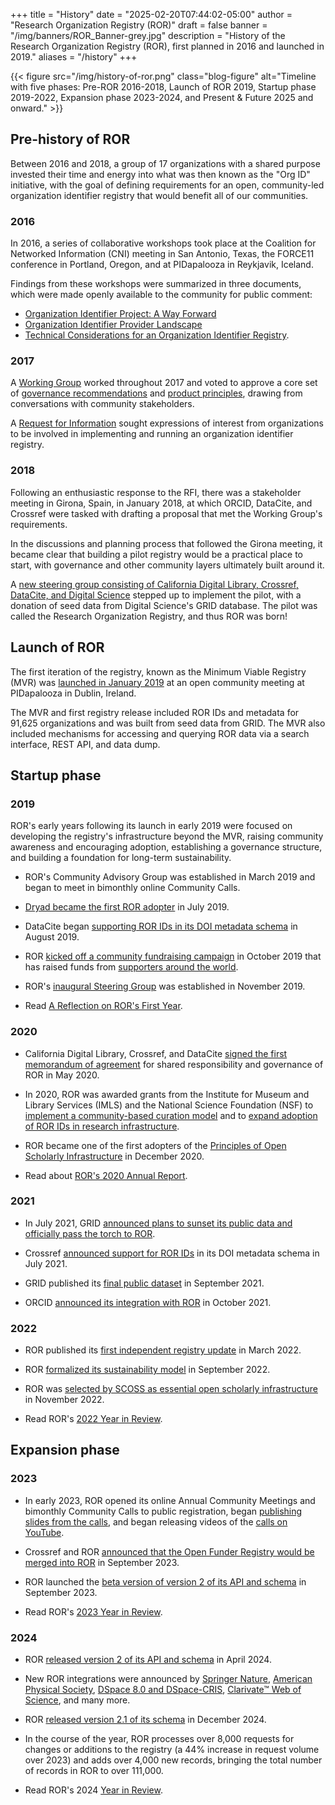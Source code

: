 +++ 
title = "History" 
date = "2025-02-20T07:44:02-05:00"
author = "Research Organization Registry (ROR)" 
draft = false 
banner = "/img/banners/ROR_Banner-grey.jpg" 
description = "History of the Research Organization Registry (ROR), first planned in 2016 and launched in 2019."
aliases = "/history"
+++ 

{{< figure src="/img/history-of-ror.png" class="blog-figure" alt="Timeline with five phases: Pre-ROR 2016-2018, Launch of ROR 2019, Startup phase 2019-2022, Expansion phase 2023-2024, and Present & Future 2025 and onward." >}}

## Pre-history of ROR

Between 2016 and 2018, a group of 17 organizations with a shared purpose invested their time and energy into what was then known as the "Org ID" initiative, with the goal of defining requirements for an open, community-led organization identifier registry that would benefit all of our communities.

### 2016

In 2016, a series of collaborative workshops took place at the Coalition for Networked Information (CNI) meeting in San Antonio, Texas, the FORCE11 conference in Portland, Oregon, and at PIDapalooza in Reykjavik, Iceland.

Findings from these workshops were summarized in three documents, which were made openly available to the community for public comment:
- [Organization Identifier Project: A Way Forward](https://info.orcid.org/wp-content/uploads/2021/01/20161031-OrgIDGovernance.pdf)
- [Organization Identifier Provider Landscape](https://info.orcid.org/wp-content/uploads/2021/01/20161031-OrgIDProviderSurvey.pdf)
- [Technical Considerations for an Organization Identifier Registry](https://info.orcid.org/wp-content/uploads/2021/01/20161031-Functional-Reqts-OrgIDs.pdf).

### 2017

A [Working Group](https://doi.org/10.23640/07243.12827315) worked throughout 2017 and voted to approve a core set of [governance recommendations](https://doi.org/10.23640/07243.5402002) and [product principles](https://doi.org/10.23640/07243.5402047), drawing from conversations with community stakeholders.

A [Request for Information](https://doi.org/10.23640/07243.5458162) sought expressions of interest from organizations to be involved in implementing and running an organization identifier registry.

### 2018

Following an enthusiastic response to the RFI, there was a stakeholder meeting in Girona, Spain, in January 2018, at which ORCID, DataCite, and Crossref were tasked with drafting a proposal that met the Working Group's requirements.

In the discussions and planning process that followed the Girona meeting, it became clear that building a pilot registry would be a practical place to start, with governance and other community layers ultimately built around it.

A [new steering group consisting of California Digital Library, Crossref, DataCite, and Digital Science](https://ror.org/blog/2018-12-02-the-ror-of-the-crowd/) stepped up to implement the pilot, with a donation of seed data from Digital Science's GRID database. The pilot was called the Research Organization Registry, and thus ROR was born! 

## Launch of ROR 

The first iteration of the registry, known as the Minimum Viable Registry (MVR) was [launched in January 2019](https://ror.org/blog/2019-02-10-announcing-first-ror-prototype/) at an open community meeting at PIDapalooza in Dublin, Ireland.

The MVR and first registry release included ROR IDs and metadata for 91,625 organizations and was built from seed data from GRID. The MVR also included mechanisms for accessing and querying ROR data via a search interface, REST API, and data dump. 

## Startup phase 

### 2019

ROR's early years following its launch in early 2019 were focused on developing the registry's infrastructure beyond the MVR, raising community awareness and encouraging adoption, establishing a governance structure, and building a foundation for long-term sustainability.

- ROR's Community Advisory Group was established in March 2019 and began to meet in bimonthly online Community Calls.

- [Dryad became the first ROR adopter](/blog/2019-07-10-ror-ing-together-with-dryad/) in July 2019.

- DataCite began [supporting ROR IDs in its DOI metadata schema](https://doi.org/10.5438/vgaq-ar22) in August 2019.

- ROR [kicked off a community fundraising campaign](/blog/2019-10-16-help-sustain-ror/) in October 2019 that has raised funds from [supporters around the world](/community#supporters).

- ROR's [inaugural Steering Group](/blog/2019-11-22-meet-the-ror-steering-group/) was established in November 2019.

- Read [A Reflection on ROR's First Year](/blog/2019-12-17-year-in-review/).

### 2020 

- California Digital Library, Crossref, and DataCite [signed the first memorandum of agreement](/about/#governance) for shared responsibility and governance of ROR in May 2020.

- In 2020, ROR was awarded grants from the Institute for Museum and Library Services (IMLS) and the National Science Foundation (NSF) to [implement a community-based curation model](https://www.imls.gov/grants/awarded/lg-246305-ols-20) and to [expand adoption of ROR IDs in research infrastructure](https://www.nsf.gov/awardsearch/showAward?AWD_ID=2031172).

- ROR became one of the first adopters of the [Principles of Open Scholarly Infrastructure](/blog/2020-12-16-aligning-ror-with-posi/) in December 2020.

- Read about [ROR's 2020 Annual Report](/blog/2021-03-23-ror-annual-report/).

### 2021

- In July 2021, GRID [announced plans to sunset its public data and officially pass the torch to ROR](/blog/2021-07-12-ror-grid-the-way-forward/). 

- Crossref [announced support for ROR IDs](https://www.crossref.org/blog/some-rip-roring-news-for-affiliation-metadata/) in its DOI metadata schema in July 2021.

- GRID published its [final public dataset](https://doi.org/10.6084/m9.figshare.16685428) in September 2021.

- ORCID [announced its integration with ROR](https://info.orcid.org/add-research-institution-identifiers-with-ror/) in October 2021.

### 2022

- ROR published its [first independent registry update](/blog/2022-03-17-first-independent-release/) in March 2022.

- ROR [formalized its sustainability model](/blog/2022-10-10-strengthening-sustainability) in September 2022.

- ROR was [selected by SCOSS as essential open scholarly infrastructure](/blog/2022-11-22-scoss-selects-ror) in November 2022.

- Read ROR's [2022 Year in Review](/blog/2022-12-20-year-in-review/).

## Expansion phase

### 2023

- In early 2023, ROR opened its online Annual Community Meetings and bimonthly Community Calls to public registration, began [publishing slides from the calls](/events), and began releasing videos of the [calls on YouTube](https://youtube.com/@researchorgs). 

- Crossref and ROR [announced that the Open Funder Registry would be merged into ROR](/blog/2023-09-07-open-funder-registry-transition-ror-cross-post/) in September 2023. 

- ROR launched the [beta version of version 2 of its API and schema](/blog/2023-09-14-beta-test/) in September 2023. 

- Read ROR's [2023 Year in Review](/blog/2023-12-15-ror-year-in-review-2023/).

### 2024 

- ROR [released version 2 of its API and schema](/blog/2024-04-15-announcing-ror-v2/) in April 2024. 

- New ROR integrations were announced by [Springer Nature](/blog/2024-02-20-ror-fifth-anniversary/), [American Physical Society](/blog/2024-07-23-aps-adopts-ror/), [DSpace 8.0 and DSpace-CRIS](/events/2024-10-03-ror-in-dspace/), [Clarivate™ Web of Science](/blog/2024-12-18-clarivate-integrates-ror/), and many more. 

- ROR [released version 2.1 of its schema](https://ror.readme.io/changelog/2024-12-12-schema-v2-1) in December 2024.

- In the course of the year, ROR processes over 8,000 requests for changes or additions to the registry (a 44% increase in request volume over 2023) and adds over 4,000 new records, bringing the total number of records in ROR to over 111,000. 

- Read ROR's 2024 [Year in Review](/blog/2024-12-17-year-in-review/).







